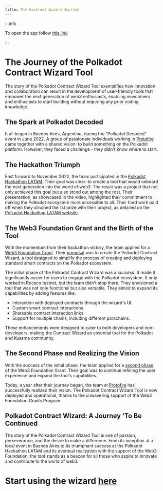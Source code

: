 ```yaml
---
title: The Contract Wizard Journey
---
```


:::info

To open the app follow [this link](https://contractwizard.xyz)

:::

# The Journey of the Polkadot Contract Wizard Tool

The story of the Polkadot Contract Wizard Tool exemplifies how innovation and collaboration can result in the development of user-friendly tools that empower the next generation of web3 enthusiasts, enabling newcomers and enthusiasts to start building without requiring any prior coding knowledge.

## The Spark at Polkadot Decoded

It all began in Buenos Aires, Argentina, during the "Polkadot Decoded" event in June 2022. A group of passionate individuals working in [Protofire](https://protofire.io/) came together with a shared vision: to build something on the Polkadot platform. However, they faced a challenge - they didn't know where to start.

## The Hackathon Triumph

Fast forward to November 2022, the team participated in the [Polkadot Hackathon LATAM](https://polkadothackathonlatam.com/). Their goal was clear: to create a tool that would onboard the next generation into the world of web3. The result was a project that not only achieved this goal but also stood out among the rest. Their presentation, as showcased in the video, highlighted their commitment to making the Polkadot ecosystem more accessible to all. Their hard work paid off when they clinched the 1st prize with their project, as detailed on the [Polkadot Hackathon LATAM website](https://polkadothackathonlatam.com/proyecto-inner/LactobaciloGG/).

## The Web3 Foundation Grant and the Birth of the Tool

With the momentum from their hackathon victory, the team applied for a [Web3 Foundation Grant](https://grants.web3.foundation/). Their [proposal](https://github.com/w3f/Grants-Program/blob/master/applications/polkadot-contract-wizard.md) was to create the Polkadot Contract Wizard, a tool designed to simplify the process of creating and deploying standard smart contracts on the Polkadot ecosystem.

The initial phase of the Polkadot Contract Wizard was a success. It made it significantly easier for users to engage with the Polkadot ecosystem. It only worked in Rococo testnet, but the team didn't stop there. They envisioned a tool that was not only functional but also versatile. They aimed to expand its capabilities by adding features like:

- Interaction with deployed contracts through the wizard's UI.
- Custom smart contract interactions.
- Shareable contract interaction links.
- Support for multiple chains, including different parachains.

These enhancements were designed to cater to both developers and non-developers, making the Contract Wizard an essential tool for the Polkadot and Kusama community.

## The Second Phase and Realizing the Vision

With the success of the initial phase, the team applied for a [second phase](https://github.com/w3f/Grants-Program/blob/master/applications/Contract_wizard.md) of the Web3 Foundation Grant. Their goal was to continue refining the user experience and expand the tool's capabilities.

Today, a year after their journey began, the team at [Protofire](https://protofire.io) has successfully realized their vision. The Polkadot Contract Wizard Tool is now deployed and operational, thanks to the unwavering support of the Web3 Foundation Grants Program.

## Polkadot Contract Wizard: A Journey 'To Be Continued

The story of the Polkadot Contract Wizard Tool is one of passion, perseverance, and the desire to make a difference. From its inception at a local event in Buenos Aires to its triumphant success at the Polkadot Hackathon LATAM and its eventual realization with the support of the Web3 Foundation, the tool stands as a beacon for all those who aspire to innovate and contribute to the world of web3.

# Start using the wizard [here](https://contractwizard.xyz)
